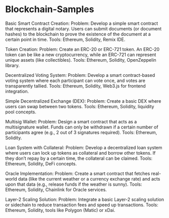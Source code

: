 # Blockchain-Samples

Basic Smart Contract Creation:
Problem: Develop a simple smart contract that represents a digital notary. Users can submit documents (or document hashes) to the blockchain to prove the existence of the document at a certain point in time.
Tools: Ethereum, Solidity, Remix IDE.


Token Creation:
Problem: Create an ERC-20 or ERC-721 token. An ERC-20 token can be like a new cryptocurrency, while an ERC-721 can represent unique assets (like collectibles).
Tools: Ethereum, Solidity, OpenZeppelin library.

Decentralized Voting System:
Problem: Develop a smart contract-based voting system where each participant can vote once, and votes are transparently tallied.
Tools: Ethereum, Solidity, Web3.js for frontend integration.

Simple Decentralized Exchange (DEX):
Problem: Create a basic DEX where users can swap between two tokens.
Tools: Ethereum, Solidity, liquidity pool concepts.

Multisig Wallet:
Problem: Design a smart contract that acts as a multisignature wallet. Funds can only be withdrawn if a certain number of participants agree (e.g., 2 out of 3 signatures required).
Tools: Ethereum, Solidity.

Loan System with Collateral:
Problem: Develop a decentralized loan system where users can lock up tokens as collateral and borrow other tokens. If they don’t repay by a certain time, the collateral can be claimed.
Tools: Ethereum, Solidity, DeFi concepts.

Oracle Implementation:
Problem: Create a smart contract that fetches real-world data (like the current weather or a currency exchange rate) and acts upon that data (e.g., release funds if the weather is sunny).
Tools: Ethereum, Solidity, Chainlink for Oracle services.

Layer-2 Scaling Solution:
Problem: Integrate a basic Layer-2 scaling solution or sidechain to reduce transaction fees and speed up transactions.
Tools: Ethereum, Solidity, tools like Polygon (Matic) or xDai.
